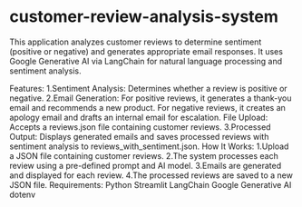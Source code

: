 # customer-review-analysis-system

This application analyzes customer reviews to determine sentiment (positive or negative) and generates appropriate email responses. It uses Google Generative AI via LangChain for natural language processing and sentiment analysis.

Features:
1.Sentiment Analysis: Determines whether a review is positive or negative.
2.Email Generation:
For positive reviews, it generates a thank-you email and recommends a new product.
For negative reviews, it creates an apology email and drafts an internal email for escalation.
File Upload: Accepts a reviews.json file containing customer reviews.
3.Processed Output: Displays generated emails and saves processed reviews with sentiment analysis to reviews_with_sentiment.json.
How It Works:
1.Upload a JSON file containing customer reviews.
2.The system processes each review using a pre-defined prompt and AI model.
3.Emails are generated and displayed for each review.
4.The processed reviews are saved to a new JSON file.
Requirements:
Python
Streamlit
LangChain
Google Generative AI
dotenv
